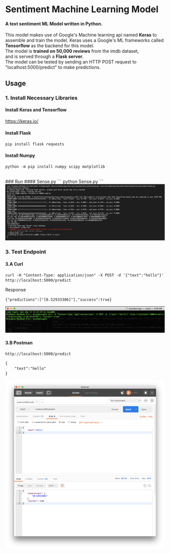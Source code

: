 
# Sentiment Machine Learning Model
#### A text sentiment ML Model written in **Python**.
This model makes use of Google's Machine learning api named **Keras** to assemble and train the model. Keras uses a Google's ML frameworks called **Tensorflow** as the backend for this model. <br/>
The model is **trained on 50,000 reviews** from the imdb dataset, <br/>
and is served through a **Flask server**. <br/>
The model can be tested by sending an HTTP POST request to "localhost:5000/predict" to make predictions.

## Usage 
### 1. Install Necessary Libraries
#### Install Keras and Tensorflow
https://keras.io/

#### Install Flask
```
pip install flask requests
```
#### Install Numpy
```
python -m pip install numpy scipy matplotlib
```
<br/>
### Run
#### Sense.py
```
python Sense.py
```
<img src="https://github.com/brendenvogt/Sentiment/raw/master/resources/SentimentStartup.png"/>
<br/>

### 3. Test Endpoint
#### 3.A Curl
```
curl -H "Content-Type: application/json" -X POST -d '{"text":"hello"}' http://localhost:5000/predict
```
Response
```
{"predictions":["[0.52933306]"],"success":true}
```
<img src="https://github.com/brendenvogt/Sentiment/raw/master/resources/SentimentCurl.png"/>
<br/>

#### 3.B Postman
```
http://localhost:5000/predict
```
```
{
	"text":"hello"
}
```
<img src="https://github.com/brendenvogt/Sentiment/raw/master/resources/SentimentPostman.png"/>
